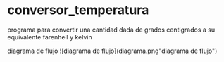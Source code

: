 # conversor_temperatura
programa para convertir una cantidad dada de grados centigrados a su equivalente farenhell y kelvin

diagrama de flujo
![diagrama de flujo](diagrama.png"diagrama de flujo")


